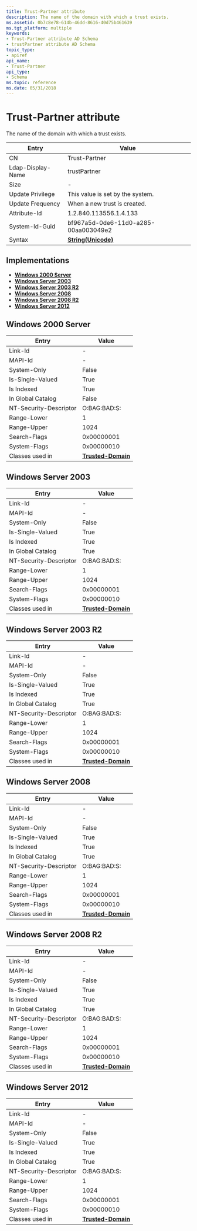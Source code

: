 ```yaml
---
title: Trust-Partner attribute
description: The name of the domain with which a trust exists.
ms.assetid: 0b7c8e78-614b-46dd-8616-40d75b461639
ms.tgt_platform: multiple
keywords:
- Trust-Partner attribute AD Schema
- trustPartner attribute AD Schema
topic_type:
- apiref
api_name:
- Trust-Partner
api_type:
- Schema
ms.topic: reference
ms.date: 05/31/2018
---
```


# Trust-Partner attribute

The name of the domain with which a trust exists.



| Entry | Value |
|-------------------|---------------------------------------------|
| CN                | Trust-Partner                               |
| Ldap-Display-Name | trustPartner                                |
| Size              | \-                                          |
| Update Privilege  | This value is set by the system.            |
| Update Frequency  | When a new trust is created.                |
| Attribute-Id      | 1.2.840.113556.1.4.133                      |
| System-Id-Guid    | bf967a5d-0de6-11d0-a285-00aa003049e2        |
| Syntax            | [**String(Unicode)**](s-string-unicode.md) |



## Implementations

-   [**Windows 2000 Server**](#windows-2000-server)
-   [**Windows Server 2003**](#windows-server-2003)
-   [**Windows Server 2003 R2**](#windows-server-2003-r2)
-   [**Windows Server 2008**](#windows-server-2008)
-   [**Windows Server 2008 R2**](#windows-server-2008-r2)
-   [**Windows Server 2012**](#windows-server-2012)

## Windows 2000 Server



| Entry | Value |
|------------------------|------------------------------------------------------|
| Link-Id                | \-                                                   |
| MAPI-Id                | \-                                                   |
| System-Only            | False                                                |
| Is-Single-Valued       | True                                                 |
| Is Indexed             | True                                                 |
| In Global Catalog      | False                                                |
| NT-Security-Descriptor | O:BAG:BAD:S:                                         |
| Range-Lower            | 1                                                    |
| Range-Upper            | 1024                                                 |
| Search-Flags           | 0x00000001                                           |
| System-Flags           | 0x00000010                                           |
| Classes used in        | [**Trusted-Domain**](c-trusteddomain.md)<br/> |



## Windows Server 2003



| Entry | Value |
|------------------------|------------------------------------------------------|
| Link-Id                | \-                                                   |
| MAPI-Id                | \-                                                   |
| System-Only            | False                                                |
| Is-Single-Valued       | True                                                 |
| Is Indexed             | True                                                 |
| In Global Catalog      | True                                                 |
| NT-Security-Descriptor | O:BAG:BAD:S:                                         |
| Range-Lower            | 1                                                    |
| Range-Upper            | 1024                                                 |
| Search-Flags           | 0x00000001                                           |
| System-Flags           | 0x00000010                                           |
| Classes used in        | [**Trusted-Domain**](c-trusteddomain.md)<br/> |



## Windows Server 2003 R2



| Entry | Value |
|------------------------|------------------------------------------------------|
| Link-Id                | \-                                                   |
| MAPI-Id                | \-                                                   |
| System-Only            | False                                                |
| Is-Single-Valued       | True                                                 |
| Is Indexed             | True                                                 |
| In Global Catalog      | True                                                 |
| NT-Security-Descriptor | O:BAG:BAD:S:                                         |
| Range-Lower            | 1                                                    |
| Range-Upper            | 1024                                                 |
| Search-Flags           | 0x00000001                                           |
| System-Flags           | 0x00000010                                           |
| Classes used in        | [**Trusted-Domain**](c-trusteddomain.md)<br/> |



## Windows Server 2008



| Entry | Value |
|------------------------|------------------------------------------------------|
| Link-Id                | \-                                                   |
| MAPI-Id                | \-                                                   |
| System-Only            | False                                                |
| Is-Single-Valued       | True                                                 |
| Is Indexed             | True                                                 |
| In Global Catalog      | True                                                 |
| NT-Security-Descriptor | O:BAG:BAD:S:                                         |
| Range-Lower            | 1                                                    |
| Range-Upper            | 1024                                                 |
| Search-Flags           | 0x00000001                                           |
| System-Flags           | 0x00000010                                           |
| Classes used in        | [**Trusted-Domain**](c-trusteddomain.md)<br/> |



## Windows Server 2008 R2



| Entry | Value |
|------------------------|------------------------------------------------------|
| Link-Id                | \-                                                   |
| MAPI-Id                | \-                                                   |
| System-Only            | False                                                |
| Is-Single-Valued       | True                                                 |
| Is Indexed             | True                                                 |
| In Global Catalog      | True                                                 |
| NT-Security-Descriptor | O:BAG:BAD:S:                                         |
| Range-Lower            | 1                                                    |
| Range-Upper            | 1024                                                 |
| Search-Flags           | 0x00000001                                           |
| System-Flags           | 0x00000010                                           |
| Classes used in        | [**Trusted-Domain**](c-trusteddomain.md)<br/> |



## Windows Server 2012



| Entry | Value |
|------------------------|------------------------------------------------------|
| Link-Id                | \-                                                   |
| MAPI-Id                | \-                                                   |
| System-Only            | False                                                |
| Is-Single-Valued       | True                                                 |
| Is Indexed             | True                                                 |
| In Global Catalog      | True                                                 |
| NT-Security-Descriptor | O:BAG:BAD:S:                                         |
| Range-Lower            | 1                                                    |
| Range-Upper            | 1024                                                 |
| Search-Flags           | 0x00000001                                           |
| System-Flags           | 0x00000010                                           |
| Classes used in        | [**Trusted-Domain**](c-trusteddomain.md)<br/> |



 

 





